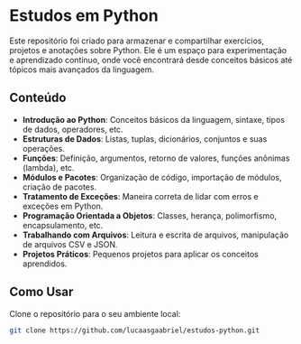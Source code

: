 # Estudos em Python
Este repositório foi criado para armazenar e compartilhar exercícios, projetos e anotações sobre Python. Ele é um espaço para experimentação e aprendizado contínuo, onde você encontrará desde conceitos básicos até tópicos mais avançados da linguagem.

## Conteúdo

- **Introdução ao Python**: Conceitos básicos da linguagem, sintaxe, tipos de dados, operadores, etc.
- **Estruturas de Dados**: Listas, tuplas, dicionários, conjuntos e suas operações.
- **Funções**: Definição, argumentos, retorno de valores, funções anônimas (lambda), etc.
- **Módulos e Pacotes**: Organização de código, importação de módulos, criação de pacotes.
- **Tratamento de Exceções**: Maneira correta de lidar com erros e exceções em Python.
- **Programação Orientada a Objetos**: Classes, herança, polimorfismo, encapsulamento, etc.
- **Trabalhando com Arquivos**: Leitura e escrita de arquivos, manipulação de arquivos CSV e JSON.
- **Projetos Práticos**: Pequenos projetos para aplicar os conceitos aprendidos.

## Como Usar

Clone o repositório para o seu ambiente local:

```bash
git clone https://github.com/lucaasgaabriel/estudos-python.git
